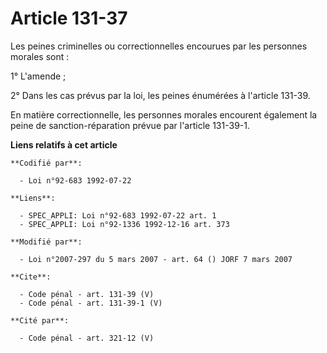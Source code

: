 # Article 131-37

Les peines criminelles ou correctionnelles encourues par les personnes morales sont : 

1° L'amende ; 

2° Dans les cas prévus par la loi, les peines énumérées à l'article 131-39. 

En matière correctionnelle, les personnes morales encourent également la peine de sanction-réparation prévue par l'article
131-39-1.

**Liens relatifs à cet article**

	**Codifié par**:

	  - Loi n°92-683 1992-07-22

	**Liens**:

	  - SPEC_APPLI: Loi n°92-683 1992-07-22 art. 1
	  - SPEC_APPLI: Loi n°92-1336 1992-12-16 art. 373

	**Modifié par**:

	  - Loi n°2007-297 du 5 mars 2007 - art. 64 () JORF 7 mars 2007

	**Cite**:

	  - Code pénal - art. 131-39 (V)
	  - Code pénal - art. 131-39-1 (V)

	**Cité par**:

	  - Code pénal - art. 321-12 (V)
